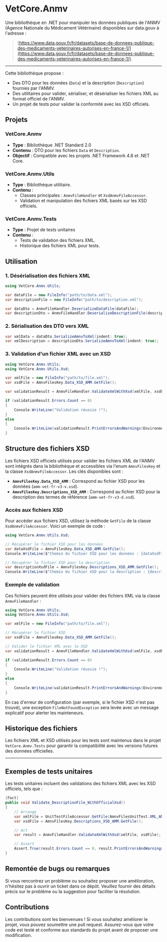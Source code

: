 # VetCore.Anmv

Une bibliothèque en .NET pour manipuler les données publiques de l'ANMV (Agence Nationale du Médicament Vétérinaire) disponibles sur data.gouv à l'adresse : 

> [https://www.data.gouv.fr/fr/datasets/base-de-donnees-publique-des-medicaments-veterinaires-autorises-en-france-1/](https://www.data.gouv.fr/fr/datasets/base-de-donnees-publique-des-medicaments-veterinaires-autorises-en-france-1/).

---

Cette bibliothèque propose :

- Des DTO pour les données (`Data`) et la description (`Description`) fournies par l'ANMV.
- Des utilitaires pour valider, sérialiser, et désérialiser les fichiers XML au format officiel de l'ANMV.
- Un projet de tests pour valider la conformité avec les XSD officiels.

## Projets

### VetCore.Anmv
- **Type** : Bibliothèque .NET Standard 2.0
- **Contenu** : DTO pour les fichiers `Data` et `Description`.
- **Objectif** : Compatible avec les projets .NET Framework 4.8 et .NET Core.

### VetCore.Anmv.Utils
- **Type** : Bibliothèque utilitaire.
- **Contenu** :
  - Classes principales : `AnmvFileHandler` et `XsdAnmvFileAccessor`.
  - Validation et manipulation des fichiers XML basés sur les XSD officiels.

### VetCore.Anmv.Tests
- **Type** : Projet de tests unitaires
- **Contenu** :
  - Tests de validation des fichiers XML.
  - Historique des fichiers XML pour tests.

## Utilisation

### 1. Désérialisation des fichiers XML

```csharp
using VetCore.Anmv.Utils;

var dataFile = new FileInfo("path/to/data.xml");
var descriptionFile = new FileInfo("path/to/description.xml");

var dataDto = AnmvFileHandler.DeserializeDataFile(dataFile);
var descriptionDto = AnmvFileHandler.DeserializeDescriptionFile(descriptionFile);
```

### 2. Sérialisation des DTO vers XML

```csharp
var xmlData = dataDto.SerializeAmnvToXml(indent: true);
var xmlDescription = descriptionDto.SerializeAmnvToXml(indent: true);
```

### 3. Validation d'un fichier XML avec un XSD

```csharp
using VetCore.Anmv.Utils;
using VetCore.Anmv.Utils.Xsd;

var xmlFile = new FileInfo("path/to/file.xml");
var xsdFile = AmnvFilesKey.Data_XSD_AMM.GetFile();

var validationResult = AnmvFileHandler.ValidateXmlWithXsd(xmlFile, xsdFile);

if (validationResult.Errors.Count == 0)
{
    Console.WriteLine("Validation réussie !");
}
else
{
    Console.WriteLine(validationResult.PrintErrorsAndWarnings(Environment.NewLine));
}
```

## Structure des fichiers XSD

Les fichiers XSD officiels utilisés pour valider les fichiers XML de l'ANMV sont intégrés dans la bibliothèque et accessibles via l'enum `AmnvFilesKey` et la classe `XsdAnmvFileAccessor`. Les clés disponibles sont :

- **`AmnvFilesKey.Data_XSD_AMM`** : Correspond au fichier XSD pour les données (`amm-vet-fr-v3-v.xsd`).
- **`AmnvFilesKey.Descriptions_XSD_AMM`** : Correspond au fichier XSD pour la description des termes de référence (`amm-vet-fr-v3-d.xsd`).

### Accès aux fichiers XSD

Pour accéder aux fichiers XSD, utilisez la méthode `GetFile` de la classe `XsdAnmvFileAccessor`. Voici un exemple de code :

```csharp
using VetCore.Anmv.Utils.Xsd;

// Récupérer le fichier XSD pour les données
var dataXsdFile = AmnvFilesKey.Data_XSD_AMM.GetFile();
Console.WriteLine($"Chemin du fichier XSD pour les données : {dataXsdFile.FullName}");

// Récupérer le fichier XSD pour la description
var descriptionXsdFile = AmnvFilesKey.Descriptions_XSD_AMM.GetFile();
Console.WriteLine($"Chemin du fichier XSD pour la description : {descriptionXsdFile.FullName}");
```

### Exemple de validation

Ces fichiers peuvent être utilisés pour valider des fichiers XML via la classe `AnmvFileHandler` :

```csharp
using VetCore.Anmv.Utils;
using VetCore.Anmv.Utils.Xsd;

var xmlFile = new FileInfo("path/to/file.xml");

// Récupérer le fichier XSD
var xsdFile = AmnvFilesKey.Data_XSD_AMM.GetFile();

// Valider le fichier XML avec le XSD
var validationResult = AnmvFileHandler.ValidateXmlWithXsd(xmlFile, xsdFile);

if (validationResult.Errors.Count == 0)
{
    Console.WriteLine("Validation réussie !");
}
else
{
    Console.WriteLine(validationResult.PrintErrorsAndWarnings(Environment.NewLine));
}
```

En cas d'erreur de configuration (par exemple, si le fichier XSD n'est pas trouvé), une exception `FileNotFoundException` sera levée avec un message explicatif pour alerter les mainteneurs.

## Historique des fichiers

Les fichiers XML et XSD utilisés pour les tests sont maintenus dans le projet `VetCore.Anmv.Tests` pour garantir la compatibilité avec les versions futures des données officielles.

---

## Exemples de tests unitaires

Les tests unitaires incluent des validations des fichiers XML avec les XSD officiels, tels que :

```csharp
[Fact]
public void Validate_DescriptionFile_WithOfficialXsd()
{
    // Arrange
    var xmlFile = UnitTestFileAccessor.GetFile(AmnvFilesUnitTest.XML_AMM_Descriptions);
    var xsdFile = AmnvFilesKey.Descriptions_XSD_AMM.GetFile();

    // Act
    var result = AnmvFileHandler.ValidateXmlWithXsd(xmlFile, xsdFile);

    // Assert
    Assert.True(result.Errors.Count == 0, result.PrintErrorsAndWarnings(Environment.NewLine));
}
```

## Remontée de bugs ou remarques

Si vous rencontrez un problème ou souhaitez proposer une amélioration, n'hésitez pas à ouvrir un ticket dans ce dépôt. Veuillez fournir des détails précis sur le problème ou la suggestion pour faciliter la résolution.

## Contributions

Les contributions sont les bienvenues ! Si vous souhaitez améliorer le projet, vous pouvez soumettre une pull request. Assurez-vous que votre code est testé et conforme aux standards du projet avant de proposer une modification.
